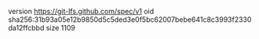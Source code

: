version https://git-lfs.github.com/spec/v1
oid sha256:31b93a05e12b9850d5c5ded3e0f5bc62007bebe641c8c3993f2330da12ffcbbd
size 1109
